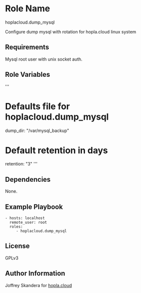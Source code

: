 Role Name
=========
hoplacloud.dump_mysql


Configure dump mysql with rotation for hopla.cloud linux system

Requirements
------------

Mysql root user with unix socket auth.

Role Variables
--------------

'''
# Defaults file for hoplacloud.dump_mysql
dump_dir: "/var/mysql_backup"

# Default retention in days
retention: "3"
'''

Dependencies
------------

None.

Example Playbook
----------------

    - hosts: localhost
      remote_user: root
      roles:
         - hoplacloud.dump_mysql

License
-------

GPLv3

Author Information
------------------

Joffrey Skandera for [hopla.cloud](https://hopla.cloud)
